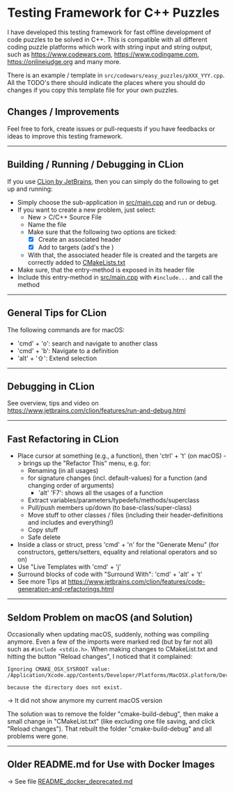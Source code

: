 # Testing Framework for C++ Puzzles

I have developed this testing framework for fast offline development of code puzzles to be solved in C++.
This is compatible with all different coding puzzle platforms which work with string input and string output, such as
https://www.codewars.com, https://www.codingame.com, https://onlinejudge.org and many more.

There is an example / template in `src/codewars/easy_puzzles/pXXX_YYY.cpp`. All the TODO's there should indicate the
places where you should do changes if you copy this template file for your own puzzles.

## Changes / Improvements
Feel free to fork, create issues or pull-requests if you have feedbacks or ideas to improve this
testing framework.

---
## Building / Running / Debugging in CLion
If you use [CLion by JetBrains](https://www.jetbrains.com/clion/), then you can simply do the following to get up and running:

- Simply choose the sub-application in [src/main.cpp](src/main.cpp) and run or debug.
- If you want to create a new problem, just select:
  - New > C/C++ Source File
  - Name the file
  - Make sure that the following two options are ticked:
    - [x] Create an associated header
    - [x] Add to targets (add's the )
  - With that, the associated header file is created and the targets are correctly added to [CMakeLists.txt](CMakeLists.txt)
- Make sure, that the entry-method is exposed in its header file
- Include this entry-method in [src/main.cpp](src/main.cpp) with `#include...` and call the method


---
## General Tips for CLion
The following commands are for macOS:
- 'cmd' + 'o': search and navigate to another class
- 'cmd' + 'b': Navigate to a definition
- 'alt' + '⇧': Extend selection


---
## Debugging in CLion
See overview, tips and video on https://www.jetbrains.com/clion/features/run-and-debug.html


---
## Fast Refactoring in CLion
- Place cursor at something (e.g., a function), then 'ctrl' + 't' (on macOS) -> brings up the "Refactor This" menu, e.g. for:
  - Renaming (in all usages)
  - for signature changes (incl. default-values) for a function (and changing order of arguments)
    - 'alt' 'F7': shows all the usages of a function
  - Extract variables/parameters/typedefs/methods/superclass
  - Pull/push members up/down (to base-class/super-class)
  - Move stuff to other classes / files (including their header-definitions and includes and everything!)
  - Copy stuff
  - Safe delete
- Inside a class or struct, press 'cmd' + 'n' for the "Generate Menu" (for constructors, getters/setters, equality and relational operators and so on)
- Use "Live Templates with 'cmd' + 'j'
- Surround blocks of code with "Surround With": 'cmd' + 'alt' + 't'
- See more Tips at https://www.jetbrains.com/clion/features/code-generation-and-refactorings.html




---
## Seldom Problem on macOS (and Solution)
Occasionally when updating macOS, suddenly, nothing was compiling anymore. Even a few of the imports were marked red 
(but by far not all) such as `#include <stdio.h>`.
When making changes to CMakeList.txt and hitting the button "Reload changes", I noticed that it complained:
```
Ignoring CMAKE_OSX_SYSROOT value:
/Application/Xcode.app/Contents/Developer/Platforms/MacOSX.platform/Developer/SDKs/MacOSX10.15.sdk

because the directory does not exist.
```

-> It did not show anymore my current macOS version

The solution was to remove the folder "cmake-build-debug", then make a small change in "CMakeList.txt" (like excluding one file saving, and click "Reload changes"). That rebuilt the folder "cmake-build-debug" and all problems were gone.

---
## Older README.md for Use with Docker Images
-> See file [README_docker_deprecated.md](README_docker_deprecated.md)